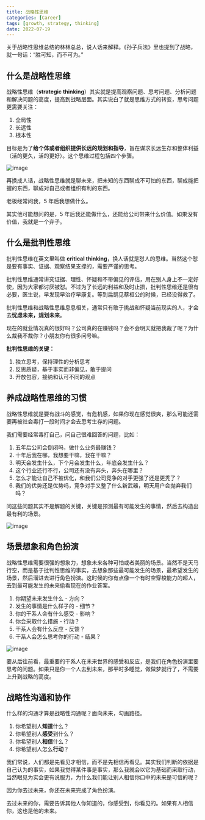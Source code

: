 ```yaml
---
title: 战略性思维
categories: [Career]
tags: [growth, strategy, thinking]
date: 2022-07-19
---
```


关于战略性思维总结的林林总总，说人话来解释。《孙子兵法》里也提到了战略，就一句话：“胜可知，而不可为。”

## 什么是战略性思维

战略性思维（**strategic thinking**）其实就是提高观察问题、思考问题、分析问题和解决问题的高度，提高到战略层面。其实说白了就是思维方式的转变，思考问题更需要关注：

1. 全局性
2. 长远性
3. 根本性

目标是为了**给个体或者组织提供长远的规划和指导**，旨在谋求长远生存和整体利益（活的更久，活的更好）。这个思维过程包括四个步骤。

![image](https://image.tobyqin.cn/202207192207849.png)

再换成人话，战略性思维就是聊未来，把未知的东西聊成不可怕的东西，聊成能把握的东西，聊成对自己或者组织有利的东西。

老板经常问我，5 年后我想做什么。

其实他可能想问的是，5 年后我还能做什么，还能给公司带来什么价值。如果没有价值，我就是一个弃子。

## 什么是批判性思维

批判性思维在英文里叫做 **critical thinking**，换人话就是怼人的思维。当然这个怼是要有事实、证据、观察结果支撑的，需要严谨的思考。

批判性思维通常讲究证据、理性、怀疑和不带偏见的评估，用在别人身上不一定好使，因为大家都讨厌被怼。不过为了长远的利益和及时止损，批判性思维还是很有必要，医生说，早发现早治疗早康复。等到扁鹊见蔡桓公的时候，已经没得救了。

批判性思维和战略性思维息息相关，通常只有敢于挑战和怀疑当前现实的人，才会去**忧虑未来，规划未来**。

现在的就业情况真的很好吗？公司真的在赚钱吗？会不会明天就把我裁了呢？为什么裁我不裁你？小朋友你有很多问号嘛。

**批判性思维的关键：**

1. 独立思考，保持理性的分析思考
2. 反思质疑，基于事实而非偏见，敢于提问
3. 开放包容，接纳和认可不同的观点

## 养成战略性思维的习惯

战略性思维就是要有战斗的感觉，有危机感，如果你现在感觉很爽，那么可能还需要再被社会毒打一段时间才会去思考生存的问题。

我们需要经常毒打自己，问自己很难回答的问题，比如：

1. 五年后公司会倒闭吗，做什么业务最赚钱？
2. 十年后我在哪，我想要干嘛，我在干嘛？
3. 明天会发生什么，下个月会发生什么，年底会发生什么？
4. 这个行业还行不行，公司还有没有奔头，奔头在哪里？
5. 怎么才能让自己不被优化，和我们公司竞争的对手更强了还是更秃了？
6. 我们的优势还是优势吗，竞争对手又整了什么新武器，明天用户会抛弃我们吗？

问这些问题其实不是解题的关键，关键是预测最有可能发生的事情，然后去构造出最有利的场景。

![image](https://image.tobyqin.cn/202207200904408.png)

## 场景想象和角色扮演

战略性思维需要很强的想象力，想象未来各种可怕或者美丽的场景。当然不是天马行空，而是基于批判性思维的事实，去想象那些最可能发生的场景，最希望发生的场景，然后溜进去进行角色扮演。这时候的你有点像一个有时空穿梭能力的超人，去到最可能发生的未来偷看现在的作业答案。

1. 你期望未来发生什么 - 方向？
2. 发生的事情是什么样子的 - 细节？
3. 你的干系人会有什么感受 - 影响？
4. 你会采取什么措施 - 行动？
5. 干系人会有什么反应 - 反馈？
6. 干系人会怎么思考你的行动 - 结果？

![image](https://image.tobyqin.cn/202207200827804.png)

要从后往前看，最重要的干系人在未来世界的感受和反应，是我们在角色扮演里要思考的问题。如果只是你一个人去到未来，那平时多睡觉，做做梦就行了，不需要上升到战略的高度。

## 战略性沟通和协作

什么样的沟通才算是战略性沟通呢？面向未来，勾画路径。

1. 你希望别人**知道**什么？
2. 你希望别人**感受**到什么？
3. 你希望别人**相信**什么？
4. 你希望别人怎么**行动**？

我们常说，人们都是先看见才相信，而不是先相信再看见。其实我们判断的依据是自己认为的事实，如果我觉得某件事是事实，那么我就会以它为基础而采取行动，当然眼见为实会更有说服力，为什么我们能让别人相信你口中的未来是可信的呢？

因为你去过未来，你还在未来完成了角色扮演。

去过未来的你，需要告诉其他人你知道的，你感受到，你看见的。如果有人相信你，这也是他的未来。

